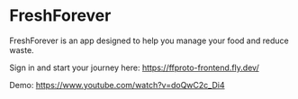 # FreshForever

FreshForever is an app designed to help you manage your food and reduce waste.

Sign in and start your journey here: https://ffproto-frontend.fly.dev/

Demo: https://www.youtube.com/watch?v=doQwC2c_Di4
